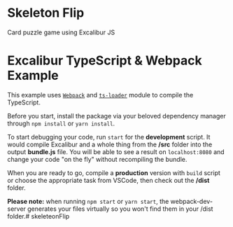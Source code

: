 # Skeleton Flip
Card puzzle game using Excalibur JS


# Excalibur TypeScript & Webpack Example
This example uses [`Webpack`](https://webpack.github.io/) and [`ts-loader`](https://github.com/TypeStrong/ts-loader) module to compile the TypeScript.

Before you start, install the package via your beloved dependency manager through ```npm install``` or ```yarn install```.

To start debugging your code, run ```start``` for the **development** script. It would compile Excalibur and a whole thing from the **/src** folder into the output **bundle.js** file. You will be able to see a result on ```localhost:8080``` and change your code "on the fly" without recompiling the bundle.

When you are ready to go, compile a **production** version with ```build``` script or choose the appropriate task from VSCode, then check out the **/dist** folder.

**Please note:** when running `npm start` or `yarn start`, the webpack-dev-server generates your files virtually so you won't find them in your /dist folder.# skeleteonFlip
